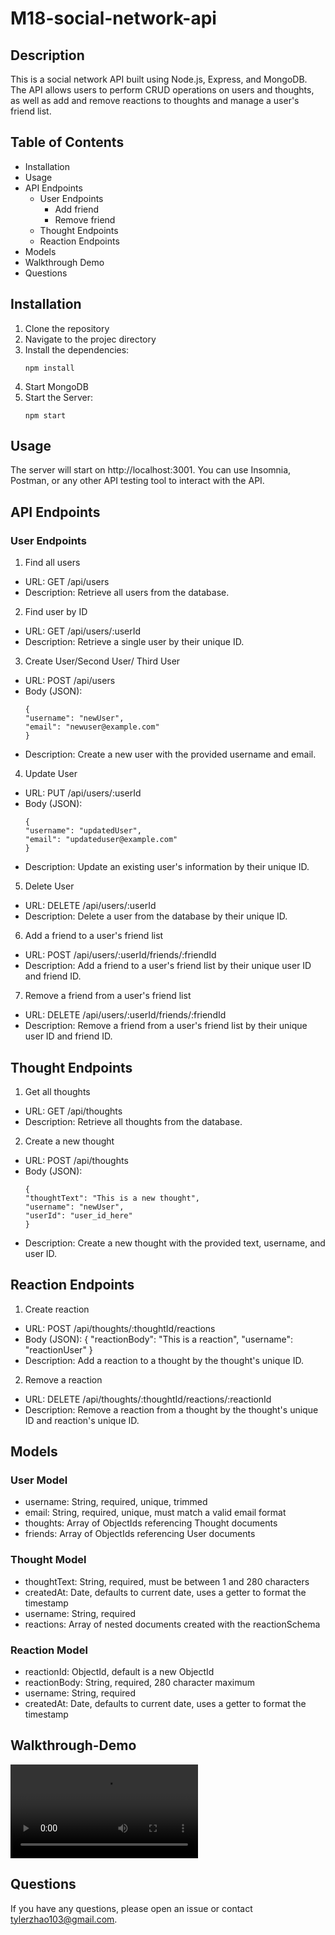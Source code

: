 # M18-social-network-api

## Description
This is a social network API built using Node.js, Express, and MongoDB. The API allows users to perform CRUD operations on users and thoughts, as well as add and remove reactions to thoughts and manage a user's friend list.

## Table of Contents
- Installation
- Usage
- API Endpoints
    - User Endpoints
        - Add friend
        - Remove friend
    - Thought Endpoints
    - Reaction Endpoints
- Models
- Walkthrough Demo
- Questions

## Installation
1. Clone the repository
2. Navigate to the projec directory
3. Install the dependencies:
    ```
    npm install
    ```
4. Start MongoDB
5. Start the Server:
    ```
    npm start
    ```
## Usage
The server will start on http://localhost:3001. You can use Insomnia, Postman, or any other API testing tool to interact with the API.

## API Endpoints
### User Endpoints
1. Find all users
- URL: GET /api/users
- Description: Retrieve all users from the database.
2. Find user by ID
- URL: GET /api/users/:userId
- Description: Retrieve a single user by their unique ID.
3. Create User/Second User/ Third User
- URL: POST /api/users
- Body (JSON):
    ```
    {
    "username": "newUser",
    "email": "newuser@example.com"
    }
    ```
- Description: Create a new user with the provided username and email.
4. Update User
- URL: PUT /api/users/:userId
- Body (JSON):
    ```
    {
    "username": "updatedUser",
    "email": "updateduser@example.com"
    }
    ```
- Description: Update an existing user's information by their unique ID.
5. Delete User
- URL: DELETE /api/users/:userId
- Description: Delete a user from the database by their unique ID.
6. Add a friend to a user's friend list
- URL: POST /api/users/:userId/friends/:friendId
- Description: Add a friend to a user's friend list by their unique user ID and friend ID.
7. Remove a friend from a user's friend list
- URL: DELETE /api/users/:userId/friends/:friendId
- Description: Remove a friend from a user's friend list by their unique user ID and friend ID.
## Thought Endpoints
1. Get all thoughts
- URL: GET /api/thoughts
- Description: Retrieve all thoughts from the database.

2. Create a new thought
- URL: POST /api/thoughts
- Body (JSON):
    ```
    {
    "thoughtText": "This is a new thought",
    "username": "newUser",
    "userId": "user_id_here"
    }
    ```
- Description: Create a new thought with the provided text, username, and user ID.

## Reaction Endpoints
1. Create reaction
- URL: POST /api/thoughts/:thoughtId/reactions
- Body (JSON):
{
  "reactionBody": "This is a reaction",
  "username": "reactionUser"
}
- Description: Add a reaction to a thought by the thought's unique ID.
2. Remove a reaction 
- URL: DELETE /api/thoughts/:thoughtId/reactions/:reactionId
- Description: Remove a reaction from a thought by the thought's unique ID and reaction's unique ID.

## Models
### User Model
- username: String, required, unique, trimmed
- email: String, required, unique, must match a valid email format
- thoughts: Array of ObjectIds referencing Thought documents
- friends: Array of ObjectIds referencing User documents
### Thought Model
- thoughtText: String, required, must be between 1 and 280 characters
- createdAt: Date, defaults to current date, uses a getter to format the timestamp
- username: String, required
- reactions: Array of nested documents created with the reactionSchema
### Reaction Model
- reactionId: ObjectId, default is a new ObjectId
- reactionBody: String, required, 280 character maximum
- username: String, required
- createdAt: Date, defaults to current date, uses a getter to format the timestamp

## Walkthrough-Demo
<video controls src="assets/m18-walkthrough-demo.mp4" title="Title"></video>
## Questions
If you have any questions, please open an issue or contact tylerzhao103@gmail.com.
